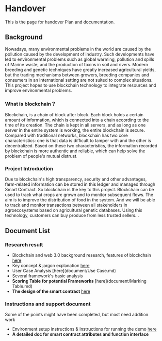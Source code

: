 # Handover
This is the page for handover Plan and documentation.

## Background
Nowadays, many environmental problems in the world are caused by the pollution caused by the development of industry. Such developments have led to environmental problems such as global warming, pollution and spills of Marine waste, and the production of toxins in soil and rivers. Modern breeding and genetic techniques have greatly increased agricultural yields, but the trading mechanisms between growers, breeding companies and consumers in an international setting are not suited to complex situations. This project hopes to use blockchain technology to integrate resources and improve environmental problems.
 
### What is blockchain？
Blockchain, is a chain of block after block. Each block holds a certain amount of information, which is connected into a chain according to the time of its creation. The chain is kept in all servers, and as long as one server in the entire system is working, the entire blockchain is secure. Compared with traditional networks, blockchain has two core characteristics: one is that data is difficult to tamper with and the other is decentralized. Based on these two characteristics, the information recorded by blockchain is more authentic and reliable, which can help solve the problem of people's mutual distrust.
 
### Project Introduction
Due to blockchain's high transparency, security and other advantages, farm-related information can be stored in this ledger and managed through Smart Contract. So blockchain is the key to this project. Blockchain can be used to track what crops are grown and to monitor subsequent flows. The aim is to improve the distribution of food in the system. And we will be able to track and monitor transactions between all stakeholders in agroecosystems based on agricultural genetic databases. Using this technology, customers can buy produce from less trusted sellers.
.



## Document List

### Research result

 * Blockchain and web 3.0 background research, features of blockchain [here](https://drive.google.com/drive/folders/1YRU4e9wxteqresc-8SsQJsLGbED3jUC4?usp=sharing)
 * Key concept & jargon explanation [here](https://drive.google.com/file/d/12j2g2QvZbf0IG7Yi3cElLsT73gm3fM2v/view?usp=sharing)
 * User Case Analysis [here](document/Use Case.md)
 * Several framework's basic analysis
 * **Scoring Table for potential Frameworks** [here](document/Marking Table.md)
 * **The design of the smart contract** [here](https://drive.google.com/drive/folders/1xrtKy2vr3tDIEFu_wnWS--A-lX8aphG6?usp=sharing)

### Instructions and support document

Some of the points might have been completed, but most need addition work

 * Environment setup instructions & Instructions for running the demo [here](https://docs.google.com/document/d/1xNRu_D3oOBDc6Rgwk3oFXko0hw1WknP4/edit?usp=share_link&ouid=114992695747060651714&rtpof=true&sd=true)
 * **A detailed doc for smart contract attributes and function interface**
 
